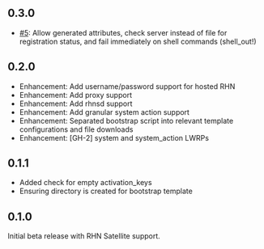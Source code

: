 ## 0.3.0

* [#5][]: Allow generated attributes, check server instead of file for registration status, and fail immediately on shell commands (shell_out!)

[#5]: https://github.com/bflad/chef-rhn/issues/5

## 0.2.0

* Enhancement: Add username/password support for hosted RHN
* Enhancement: Add proxy support
* Enhancement: Add rhnsd support
* Enhancement: Add granular system action support
* Enhancement: Separated bootstrap script into relevant template configurations and file downloads
* Enhancement: [GH-2] system and system_action LWRPs

## 0.1.1

* Added check for empty activation_keys
* Ensuring directory is created for bootstrap template

## 0.1.0

Initial beta release with RHN Satellite support.
